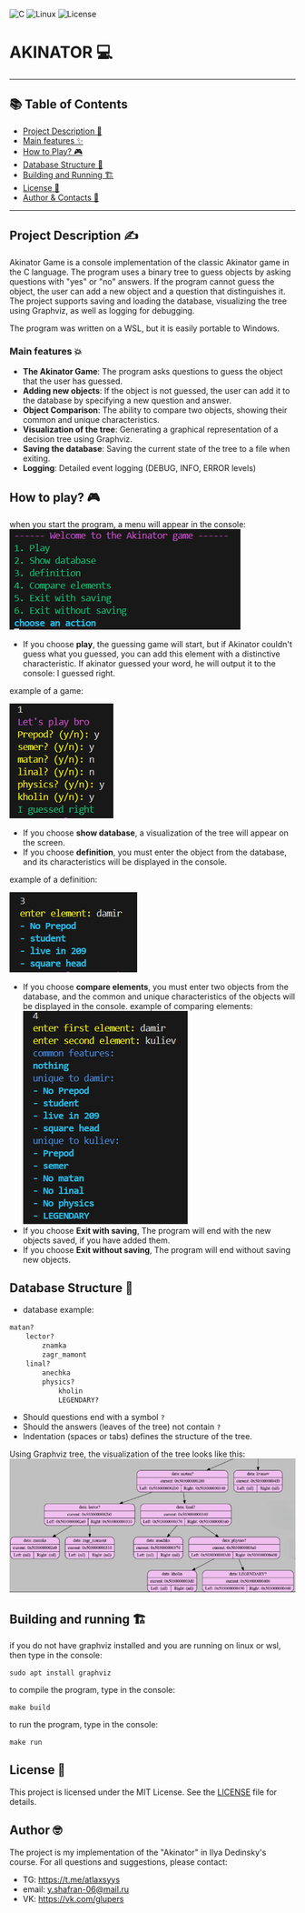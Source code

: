 ![C](https://img.shields.io/badge/C-blue)
![Linux](https://img.shields.io/badge/🐧%20Linux-yellow)
![License](https://img.shields.io/badge/License-MIT-green)
# AKINATOR :computer:

---

## 📚 Table of Contents
- [Project Description 📝](#project-description-writing_hand)
- [Main features ✨](#main-features-boom)
- [How to Play? 🎮](#how-to-play-video_game)
- [Database Structure 🌳](#database-structure-deciduous_tree)
- [Building and Running 🏗️](#building-and-running-building_construction)
- [License 📄](#license-page_facing_up)
- [Author & Contacts 👤](#author-nerd_face)

---

## Project Description :writing_hand:
Akinator Game is a console implementation of the classic Akinator game in the C language. The program uses a binary tree to guess objects by asking questions with "yes" or "no" answers. If the program cannot guess the object, the user can add a new object and a question that distinguishes it. The project supports saving and loading the database, visualizing the tree using Graphviz, as well as logging for debugging.

The program was written on a WSL, but it is easily portable to Windows.

### Main features :boom:
- **The Akinator Game**: The program asks questions to guess the object that the user has guessed.
- **Adding new objects**: If the object is not guessed, the user can add it to the database by specifying a new question and answer.
- **Object Comparison**: The ability to compare two objects, showing their common and unique characteristics.
- **Visualization of the tree**: Generating a graphical representation of a decision tree using Graphviz.
- **Saving the database**: Saving the current state of the tree to a file when exiting.
- **Logging**: Detailed event logging (DEBUG, INFO, ERROR levels)

## How to play? :video_game:
when you start the program, a menu will appear in the console:
![example](image_for_readme/menu.png)
- If you choose **play**, the guessing game will start, but if Akinator couldn't guess what you guessed, you can add this element with a distinctive characteristic. If akinator guessed your word, he will output it to the console: I guessed right.

example of a game:

![example game](image_for_readme/play.png)

- If you choose **show database**, a visualization of the tree will appear on the screen.
- If you choose **definition**, you must enter the object from the database, and its characteristics will be displayed in the console.

example of a definition:

![example definition](image_for_readme/definiton.png)

- If you choose **compare elements**, you must enter two objects from the database, and the common and unique characteristics of the objects will be displayed in the console.
example of comparing elements:
![example comparing_nodes](image_for_readme/comparing_nodes.png)
- If you choose **Exit with saving**, The program will end with the new objects saved, if you have added them.
- If you choose **Exit without saving**, The program will end without saving new objects.

## Database Structure :deciduous_tree:
- database example:
```
matan?
    lector?
        znamka
        zagr_mamont
    linal?
        anechka
        physics?
            kholin
            LEGENDARY?
```
- Should questions end with a symbol `?`
- Should the answers (leaves of the tree) not contain `?`
- Indentation (spaces or tabs) defines the structure of the tree.

Using Graphviz tree, the visualization of the tree looks like this:
![example](image_for_readme/for_readme.png)

## Building and running :building_construction:
if you do not have graphviz installed and you are running on linux or wsl, then type in the console:
```
sudo apt install graphviz
```
to compile the program, type in the console:
```
make build
```
to run the program, type in the console:
```
make run
```

## License :page_facing_up:

This project is licensed under the MIT License. See the [LICENSE](LICENSE) file for details.

## Author :nerd_face:
The project is my implementation of the "Akinator" in Ilya Dedinsky's course.
For all questions and suggestions, please contact:
- TG: https://t.me/atlaxsyys
-  email: y.shafran-06@mail.ru
- VK: https://vk.com/glupers

